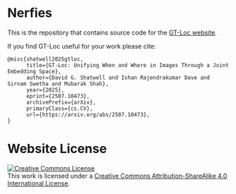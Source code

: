 # Nerfies

This is the repository that contains source code for the [GT-Loc website](https://gtloc.github.io).

If you find GT-Loc useful for your work please cite:
```
@misc{shatwell2025gtloc,
      title={GT-Loc: Unifying When and Where in Images Through a Joint Embedding Space}, 
      author={David G. Shatwell and Ishan Rajendrakumar Dave and Sirnam Swetha and Mubarak Shah},
      year={2025},
      eprint={2507.10473},
      archivePrefix={arXiv},
      primaryClass={cs.CV},
      url={https://arxiv.org/abs/2507.10473}, 
}
```

# Website License
<a rel="license" href="http://creativecommons.org/licenses/by-sa/4.0/"><img alt="Creative Commons License" style="border-width:0" src="https://i.creativecommons.org/l/by-sa/4.0/88x31.png" /></a><br />This work is licensed under a <a rel="license" href="http://creativecommons.org/licenses/by-sa/4.0/">Creative Commons Attribution-ShareAlike 4.0 International License</a>.
